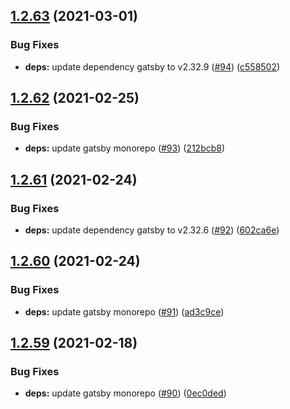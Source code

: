 ## [1.2.63](https://github.com/dds/bosabosa.org/compare/v1.2.62...v1.2.63) (2021-03-01)


### Bug Fixes

* **deps:** update dependency gatsby to v2.32.9 ([#94](https://github.com/dds/bosabosa.org/issues/94)) ([c558502](https://github.com/dds/bosabosa.org/commit/c558502715ef8c6b06f2ad2f4cf0f14cf6cc0bef))



## [1.2.62](https://github.com/dds/bosabosa.org/compare/v1.2.61...v1.2.62) (2021-02-25)


### Bug Fixes

* **deps:** update gatsby monorepo ([#93](https://github.com/dds/bosabosa.org/issues/93)) ([212bcb8](https://github.com/dds/bosabosa.org/commit/212bcb8f52d4c3ee416a3811daf075141125f7d9))



## [1.2.61](https://github.com/dds/bosabosa.org/compare/v1.2.60...v1.2.61) (2021-02-24)


### Bug Fixes

* **deps:** update dependency gatsby to v2.32.6 ([#92](https://github.com/dds/bosabosa.org/issues/92)) ([602ca6e](https://github.com/dds/bosabosa.org/commit/602ca6eddc4fe777d07f6d0b8c39df01ed69cd78))



## [1.2.60](https://github.com/dds/bosabosa.org/compare/v1.2.59...v1.2.60) (2021-02-24)


### Bug Fixes

* **deps:** update gatsby monorepo ([#91](https://github.com/dds/bosabosa.org/issues/91)) ([ad3c9ce](https://github.com/dds/bosabosa.org/commit/ad3c9cea9d89fae16e88643f36f315107ec01a5a))



## [1.2.59](https://github.com/dds/bosabosa.org/compare/v1.2.58...v1.2.59) (2021-02-18)


### Bug Fixes

* **deps:** update gatsby monorepo ([#90](https://github.com/dds/bosabosa.org/issues/90)) ([0ec0ded](https://github.com/dds/bosabosa.org/commit/0ec0dedffb9fe5d734b90dc8f1e6506c39f9b667))



